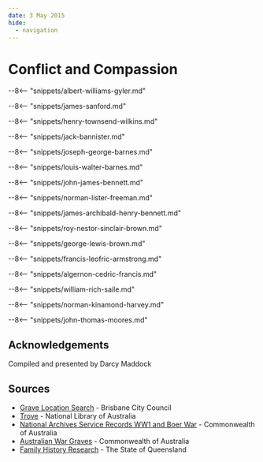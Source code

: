 ```yaml
---
date: 3 May 2015
hide:
  - navigation
---
```


# Conflict and Compassion 

<!--
???+ directions "Directions" 

    Starting point
    Walking directions to first headstone... is the grave of...
    
    ![](../assets/404.png){ width="15%" }
-->

--8<-- "snippets/albert-williams-gyler.md"

<!--
??? directions "Directions" 

    Walking directions to next headstone... is the grave of...
    
    ![](../assets/404.png){ width="15%" }
-->

--8<-- "snippets/james-sanford.md"

--8<-- "snippets/henry-townsend-wilkins.md"

--8<-- "snippets/jack-bannister.md"

--8<-- "snippets/joseph-george-barnes.md"

--8<-- "snippets/louis-walter-barnes.md"

--8<-- "snippets/john-james-bennett.md"

--8<-- "snippets/norman-lister-freeman.md"

--8<-- "snippets/james-archibald-henry-bennett.md"




--8<-- "snippets/roy-nestor-sinclair-brown.md"



--8<-- "snippets/george-lewis-brown.md"
<!-- TODO not in index -->

--8<-- "snippets/francis-leofric-armstrong.md"
<!-- TODO not in index -->



--8<-- "snippets/algernon-cedric-francis.md"

--8<-- "snippets/william-rich-saile.md"

--8<-- "snippets/norman-kinamond-harvey.md"

--8<-- "snippets/john-thomas-moores.md"

## Acknowledgements

Compiled and presented by Darcy Maddock

## Sources

- [Grave Location Search](https://graves.brisbane.qld.gov.au) - Brisbane City Council
- [Trove](https://trove.nla.gov.au) - National Library of Australia
- [National Archives Service Records WW1 and Boer War](https://www.naa.gov.au/explore-collection/defence-and-war-service-records) - Commonwealth of Australia
- [Australian War Graves](https://www.dva.gov.au/wargraves) - Commonwealth of Australia
- [Family History Research](https://www.familyhistory.bdm.qld.gov.au) - The State of Queensland

<!--
<div class="noprint" markdown="1">

## Brochure

**[Download this walk](../assets/guides/printers.pdf)** - designed to be printed and folded in half to make an A5 brochure.

</div>
-->
